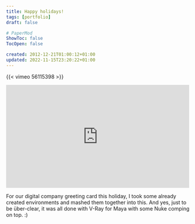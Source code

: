```yaml
---
title: Happy holidays!
tags: [portfolio]
draft: false

# PaperMod
ShowToc: false
TocOpen: false

created: 2012-12-21T01:00:12+01:00
updated: 2022-11-15T23:20:22+01:00
---
```


{{< vimeo 56115398 >}}

<p>
<iframe src="https://player.vimeo.com/video/56115398" width="500" height="281" frameborder="0" webkitallowfullscreen mozallowfullscreen allowfullscreen></iframe>
</p>


For our digital company greeting card this holiday, I took some already created environments and mashed them together into this. And yes, just to be über-clear, it was all done with V-Ray for Maya with some Nuke comping on top. :)
